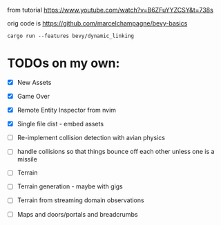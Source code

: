 from tutorial https://www.youtube.com/watch?v=B6ZFuYYZCSY&t=738s

orig code is https://github.com/marcelchampagne/bevy-basics

```
cargo run --features bevy/dynamic_linking
```

TODOs on my own:
===========

* [x] New Assets
* [x] Game Over
* [x] Remote Entity Inspector from nvim
* [x] Single file dist - embed assets
* [ ] Re-implement collision detection with avian physics
* [ ] handle collisions so that things bounce off each other unless one is a missile
* [ ] Terrain
* [ ] Terrain generation - maybe with gigs
* [ ] Terrain from streaming domain observations
* [ ] Maps and doors/portals and breadcrumbs

